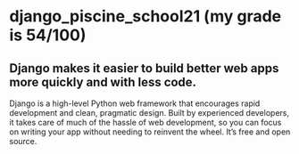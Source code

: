 # django_piscine_school21 (my grade is 54/100)
## Django makes it easier to build better web apps more quickly and with less code.
Django is a high-level Python web framework that encourages rapid development and clean, pragmatic design. Built by experienced developers, it takes care of much of the hassle of web development, so you can focus on writing your app without needing to reinvent the wheel. It’s free and open source.
